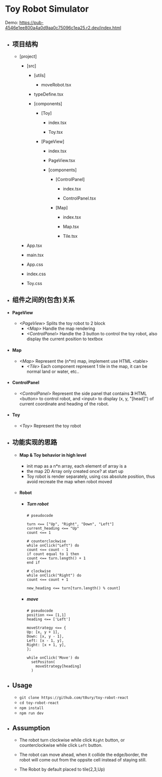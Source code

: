 <!-- @format -->

# Toy Robot Simulator

Demo: https://pub-4546e1ee800a4a0d9aa0c75096c1ea25.r2.dev/index.html

- ## 项目结构

  - [project]
  
    - [src]
      - [utils]
        - moveRobot.tsx
          
      - typeDefine.tsx
        
      - [components]
  
          - [Toy]
  
             - index.tsx
  
             - Toy.tsx
  
          - [PageView]
  
            - index.tsx
  
            - PageView.tsx
           
            - [components]
           
              - [ControlPanel]
           
                - index.tsx
               
                - ControlPanel.tsx
            
              - [Map]
    
                - index.tsx
      
                - Map.tsx
      
                - Tile.tsx
  
    - App.tsx
  
    - main.tsx
  
    - App.css
  
    - index.css
   
    - Toy.css

- ## 组件之间的(包含)关系
  
- #### PageView
  - _\<PageView>_ Splits the toy robot to 2 block
    - _\<Map>_ Handle the map rendering
    - _\<ControlPanel>_ Handle the 3 button to control the toy robot, also display the current position to textbox
- #### Map
  - _\<Map>_ Represent the (n\*m) map, implement use HTML \<table>
    - _\<Tile>_ Each <Tile> component represent 1 tile in the map, it can be normal land or water, etc..
- #### ControlPanel
  - _\<ControlPanel>_ Represent the side panel that contains **3** HTML \<button> to control robot, and \<input> to display (x, y, "[head]") of current coordinate and heading of the robot.
- #### Toy
  - _\<Toy>_ Represent the toy robot

- ## 功能实现的思路
  - #### Map & Toy behavior in high level
    - init map as a n*n array, each element of array is a <Tile>
    - the map 2D Array only created once? at start up
    - Toy robot is render separately, using css absolute position, thus avoid recreate the map when robot moved

  - #### Robot

    - ##### Turn robot

      ```
      # pseudocode

      turn <== ["Up", "Right", "Down", "Left"]
      current_heading <== "Up"
      count <== 1

      # counterclockwise
      while onClick("Left") do
      count <== count - 1
      if count equal to 1 then
      count <== turn.length() + 1
      end if

      # clockwise
      while onClick("Right") do
      count <== count + 1

      new_heading <== turn[turn.length() % count]
      ```

    - ##### move

      ```
      # pseudocode
      position <== [1,1]
      heading <== ['Left']

      moveStrategy <== {
      Up: [x, y + 1],
      Down: [x, y - 1],
      Left: [x - 1, y],
      Right: [x + 1, y],
      };

      while onClick('Move') do
        setPositon(
          moveStrategy[heading]
        )
      ```

  


- ## Usage
  - `git clone https://github.com/t0ury/toy-robot-react`
  - `cd toy-robot-react`
  - `npm install`
  - `npm run dev`
   
- ## Assumption
  - The robot turn clockwise while click `Right` button, or counterclockwise while click `Left` button.

  - The robot can move ahead, when it collide the edge/border, the robot will come out from the oppsite cell instead of staying still.
 
  - The Robot by default placed to tile(2,3,Up)
    
